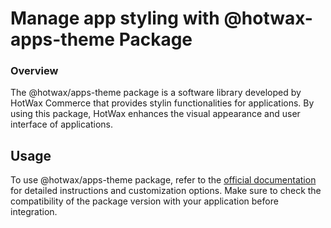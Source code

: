 # Manage app styling with @hotwax-apps-theme Package

### Overview

The @hotwax/apps-theme package is a software library developed by HotWax Commerce that provides stylin functionalities for applications. By using this package, HotWax enhances the visual appearance and user interface of applications.

## Usage

To use  @hotwax/apps-theme package, refer to the [official documentation](https://www.papaparse.com/docs) for detailed instructions and customization options. Make sure to check the compatibility of the package version with your application before integration.
